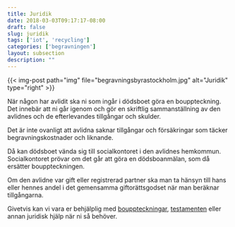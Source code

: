 ```yaml
---
title: Juridik
date: 2018-03-03T09:17:17-08:00
draft: false
slug: juridik
tags: ['iot', 'recycling']
categories: ['begravningen']
layout: subsection
description: ""
---
```



{{< img-post
    path="img" file="begravningsbyrastockholm.jpg"
    alt="Juridik" type="right" >}}

När någon har avlidit ska ni som ingår i dödsboet göra en bouppteckning. Det innebär att ni går igenom och gör en skriftlig sammanställning av den avlidnes och de efterlevandes tillgångar och skulder.

Det är inte ovanligt att avlidna saknar tillgångar och försäkringar som täcker begravningskostnader och liknande.

Då kan dödsboet vända sig till socialkontoret i den avlidnes hemkommun. Socialkontoret prövar om det går att göra en dödsboanmälan, som då ersätter bouppteckningen.

Om den avlidne var gift eller registrerad partner ska man ta hänsyn till hans eller hennes andel i det gemensamma giftorättsgodset när man beräknar tillgångarna.

Givetvis kan vi vara er behjälplig med [bouppteckningar][1], [testamenten][2] eller annan juridisk hjälp när ni så behöver.


  [1]: juridik/bouppteckningar
  [2]: juridik/testamente

